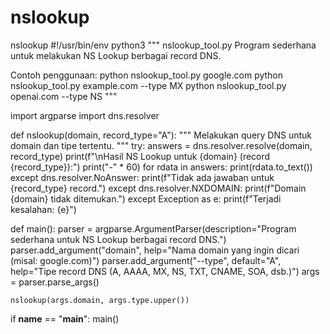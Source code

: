 # nslookup
nslookup
#!/usr/bin/env python3
"""
nslookup_tool.py
Program sederhana untuk melakukan NS Lookup berbagai record DNS.

Contoh penggunaan:
  python nslookup_tool.py google.com
  python nslookup_tool.py example.com --type MX
  python nslookup_tool.py openai.com --type NS
"""

import argparse
import dns.resolver

def nslookup(domain, record_type="A"):
    """
    Melakukan query DNS untuk domain dan tipe tertentu.
    """
    try:
        answers = dns.resolver.resolve(domain, record_type)
        print(f"\nHasil NS Lookup untuk {domain} (record {record_type}):")
        print("-" * 60)
        for rdata in answers:
            print(rdata.to_text())
    except dns.resolver.NoAnswer:
        print(f"Tidak ada jawaban untuk {record_type} record.")
    except dns.resolver.NXDOMAIN:
        print(f"Domain {domain} tidak ditemukan.")
    except Exception as e:
        print(f"Terjadi kesalahan: {e}")

def main():
    parser = argparse.ArgumentParser(description="Program sederhana untuk NS Lookup berbagai record DNS.")
    parser.add_argument("domain", help="Nama domain yang ingin dicari (misal: google.com)")
    parser.add_argument("--type", default="A", help="Tipe record DNS (A, AAAA, MX, NS, TXT, CNAME, SOA, dsb.)")
    args = parser.parse_args()

    nslookup(args.domain, args.type.upper())

if __name__ == "__main__":
    main()
